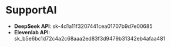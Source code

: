 # SupportAI

- **DeepSeek API**: sk-4d1a11f3207441cea01707b9d7e00685
- **Elevenlab API**: sk_b5e6bc1d72c4a2c68aaa2ed83f3d9479b31342eb4afaa481

